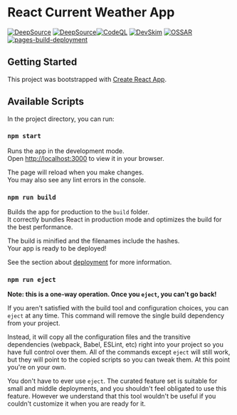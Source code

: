 # React Current Weather App

[![DeepSource](https://deepsource.io/gh/milliorn/Current-Weather.svg/?label=active+issues&show_trend=true&token=RAp_SAPLKibndtEtNkOJyhDt)](https://deepsource.io/gh/milliorn/Current-Weather/?ref=repository-badge)
[![DeepSource](https://deepsource.io/gh/milliorn/Current-Weather.svg/?label=resolved+issues&show_trend=true&token=RAp_SAPLKibndtEtNkOJyhDt)](https://deepsource.io/gh/milliorn/Current-Weather/?ref=repository-badge)[![CodeQL](https://github.com/milliorn/Current-Weather/actions/workflows/codeql.yml/badge.svg)](https://github.com/milliorn/Current-Weather/actions/workflows/codeql.yml)
[![DevSkim](https://github.com/milliorn/Current-Weather/actions/workflows/devskim.yml/badge.svg)](https://github.com/milliorn/Current-Weather/actions/workflows/devskim.yml)
[![OSSAR](https://github.com/milliorn/Current-Weather/actions/workflows/ossar.yml/badge.svg)](https://github.com/milliorn/Current-Weather/actions/workflows/ossar.yml)
[![pages-build-deployment](https://github.com/milliorn/Current-Weather/actions/workflows/pages/pages-build-deployment/badge.svg)](https://github.com/milliorn/Current-Weather/actions/workflows/pages/pages-build-deployment)

## Getting Started

This project was bootstrapped with [Create React App](https://github.com/facebook/create-react-app).

## Available Scripts

In the project directory, you can run:

### `npm start`

Runs the app in the development mode.\
Open [http://localhost:3000](http://localhost:3000) to view it in your browser.

The page will reload when you make changes.\
You may also see any lint errors in the console.

### `npm run build`

Builds the app for production to the `build` folder.\
It correctly bundles React in production mode and optimizes the build for the best performance.

The build is minified and the filenames include the hashes.\
Your app is ready to be deployed!

See the section about [deployment](https://facebook.github.io/create-react-app/docs/deployment) for more information.

### `npm run eject`

**Note: this is a one-way operation. Once you `eject`, you can't go back!**

If you aren't satisfied with the build tool and configuration choices, you can `eject` at any time. This command will remove the single build dependency from your project.

Instead, it will copy all the configuration files and the transitive dependencies (webpack, Babel, ESLint, etc) right into your project so you have full control over them. All of the commands except `eject` will still work, but they will point to the copied scripts so you can tweak them. At this point you're on your own.

You don't have to ever use `eject`. The curated feature set is suitable for small and middle deployments, and you shouldn't feel obligated to use this feature. However we understand that this tool wouldn't be useful if you couldn't customize it when you are ready for it.

